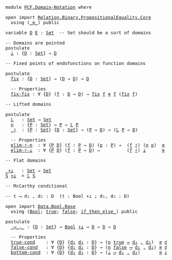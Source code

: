 <pre class="Agda">
<a id="14" class="Keyword">module</a> <a id="21" href="PCF.Domain-Notation.html" class="Module">PCF.Domain-Notation</a> <a id="41" class="Keyword">where</a>

<a id="48" class="Keyword">open</a> <a id="53" class="Keyword">import</a> <a id="60" href="Relation.Binary.PropositionalEquality.Core.html" class="Module">Relation.Binary.PropositionalEquality.Core</a>
  <a id="105" class="Keyword">using</a> <a id="111" class="Symbol">(</a><a id="112" href="Agda.Builtin.Equality.html#150" class="Datatype Operator">_≡_</a><a id="115" class="Symbol">)</a> <a id="117" class="Keyword">public</a>

<a id="125" class="Keyword">variable</a> <a id="134" href="PCF.Domain-Notation.html#134" class="Generalizable">D</a> <a id="136" href="PCF.Domain-Notation.html#136" class="Generalizable">E</a> <a id="138" class="Symbol">:</a> <a id="140" href="Agda.Primitive.html#388" class="Primitive">Set</a>  <a id="145" class="Comment">-- Set should be a sort of domains</a>

<a id="181" class="Comment">-- Domains are pointed</a>
<a id="204" class="Keyword">postulate</a>
  <a id="⊥"></a><a id="216" href="PCF.Domain-Notation.html#216" class="Postulate">⊥</a> <a id="218" class="Symbol">:</a> <a id="220" class="Symbol">{</a><a id="221" href="PCF.Domain-Notation.html#221" class="Bound">D</a> <a id="223" class="Symbol">:</a> <a id="225" href="Agda.Primitive.html#388" class="Primitive">Set</a><a id="228" class="Symbol">}</a> <a id="230" class="Symbol">→</a> <a id="232" href="PCF.Domain-Notation.html#221" class="Bound">D</a>

<a id="235" class="Comment">-- Fixed points of endofunctions on function domains</a>

<a id="289" class="Keyword">postulate</a>
  <a id="fix"></a><a id="301" href="PCF.Domain-Notation.html#301" class="Postulate">fix</a> <a id="305" class="Symbol">:</a> <a id="307" class="Symbol">{</a><a id="308" href="PCF.Domain-Notation.html#308" class="Bound">D</a> <a id="310" class="Symbol">:</a> <a id="312" href="Agda.Primitive.html#388" class="Primitive">Set</a><a id="315" class="Symbol">}</a> <a id="317" class="Symbol">→</a> <a id="319" class="Symbol">(</a><a id="320" href="PCF.Domain-Notation.html#308" class="Bound">D</a> <a id="322" class="Symbol">→</a> <a id="324" href="PCF.Domain-Notation.html#308" class="Bound">D</a><a id="325" class="Symbol">)</a> <a id="327" class="Symbol">→</a> <a id="329" href="PCF.Domain-Notation.html#308" class="Bound">D</a>

  <a id="334" class="Comment">-- Properties</a>
  <a id="fix-fix"></a><a id="350" href="PCF.Domain-Notation.html#350" class="Postulate">fix-fix</a> <a id="358" class="Symbol">:</a> <a id="360" class="Symbol">∀</a> <a id="362" class="Symbol">{</a><a id="363" href="PCF.Domain-Notation.html#363" class="Bound">D</a><a id="364" class="Symbol">}</a> <a id="366" class="Symbol">(</a><a id="367" href="PCF.Domain-Notation.html#367" class="Bound">f</a> <a id="369" class="Symbol">:</a> <a id="371" href="PCF.Domain-Notation.html#363" class="Bound">D</a> <a id="373" class="Symbol">→</a> <a id="375" href="PCF.Domain-Notation.html#363" class="Bound">D</a><a id="376" class="Symbol">)</a> <a id="378" class="Symbol">→</a> <a id="380" href="PCF.Domain-Notation.html#301" class="Postulate">fix</a> <a id="384" href="PCF.Domain-Notation.html#367" class="Bound">f</a> <a id="386" href="Agda.Builtin.Equality.html#150" class="Datatype Operator">≡</a> <a id="388" href="PCF.Domain-Notation.html#367" class="Bound">f</a> <a id="390" class="Symbol">(</a><a id="391" href="PCF.Domain-Notation.html#301" class="Postulate">fix</a> <a id="395" href="PCF.Domain-Notation.html#367" class="Bound">f</a><a id="396" class="Symbol">)</a>

<a id="399" class="Comment">-- Lifted domains</a>

<a id="418" class="Keyword">postulate</a>
  <a id="𝕃"></a><a id="430" href="PCF.Domain-Notation.html#430" class="Postulate">𝕃</a>   <a id="434" class="Symbol">:</a> <a id="436" href="Agda.Primitive.html#388" class="Primitive">Set</a> <a id="440" class="Symbol">→</a> <a id="442" href="Agda.Primitive.html#388" class="Primitive">Set</a>
  <a id="η"></a><a id="448" href="PCF.Domain-Notation.html#448" class="Postulate">η</a>   <a id="452" class="Symbol">:</a> <a id="454" class="Symbol">{</a><a id="455" href="PCF.Domain-Notation.html#455" class="Bound">P</a> <a id="457" class="Symbol">:</a> <a id="459" href="Agda.Primitive.html#388" class="Primitive">Set</a><a id="462" class="Symbol">}</a> <a id="464" class="Symbol">→</a> <a id="466" href="PCF.Domain-Notation.html#455" class="Bound">P</a> <a id="468" class="Symbol">→</a> <a id="470" href="PCF.Domain-Notation.html#430" class="Postulate">𝕃</a> <a id="472" href="PCF.Domain-Notation.html#455" class="Bound">P</a>
  <a id="_♯"></a><a id="476" href="PCF.Domain-Notation.html#476" class="Postulate Operator">_♯</a>  <a id="480" class="Symbol">:</a> <a id="482" class="Symbol">{</a><a id="483" href="PCF.Domain-Notation.html#483" class="Bound">P</a> <a id="485" class="Symbol">:</a> <a id="487" href="Agda.Primitive.html#388" class="Primitive">Set</a><a id="490" class="Symbol">}</a> <a id="492" class="Symbol">{</a><a id="493" href="PCF.Domain-Notation.html#493" class="Bound">D</a> <a id="495" class="Symbol">:</a> <a id="497" href="Agda.Primitive.html#388" class="Primitive">Set</a><a id="500" class="Symbol">}</a> <a id="502" class="Symbol">→</a> <a id="504" class="Symbol">(</a><a id="505" href="PCF.Domain-Notation.html#483" class="Bound">P</a> <a id="507" class="Symbol">→</a> <a id="509" href="PCF.Domain-Notation.html#493" class="Bound">D</a><a id="510" class="Symbol">)</a> <a id="512" class="Symbol">→</a> <a id="514" class="Symbol">(</a><a id="515" href="PCF.Domain-Notation.html#430" class="Postulate">𝕃</a> <a id="517" href="PCF.Domain-Notation.html#483" class="Bound">P</a> <a id="519" class="Symbol">→</a> <a id="521" href="PCF.Domain-Notation.html#493" class="Bound">D</a><a id="522" class="Symbol">)</a>

  <a id="527" class="Comment">-- Properties</a>
  <a id="elim-♯-η"></a><a id="543" href="PCF.Domain-Notation.html#543" class="Postulate">elim-♯-η</a>  <a id="553" class="Symbol">:</a> <a id="555" class="Symbol">∀</a> <a id="557" class="Symbol">{</a><a id="558" href="PCF.Domain-Notation.html#558" class="Bound">P</a> <a id="560" href="PCF.Domain-Notation.html#560" class="Bound">D</a><a id="561" class="Symbol">}</a> <a id="563" class="Symbol">(</a><a id="564" href="PCF.Domain-Notation.html#564" class="Bound">f</a> <a id="566" class="Symbol">:</a> <a id="568" href="PCF.Domain-Notation.html#558" class="Bound">P</a> <a id="570" class="Symbol">→</a> <a id="572" href="PCF.Domain-Notation.html#560" class="Bound">D</a><a id="573" class="Symbol">)</a> <a id="575" class="Symbol">(</a><a id="576" href="PCF.Domain-Notation.html#576" class="Bound">p</a> <a id="578" class="Symbol">:</a> <a id="580" href="PCF.Domain-Notation.html#558" class="Bound">P</a><a id="581" class="Symbol">)</a> <a id="583" class="Symbol">→</a>  <a id="586" class="Symbol">(</a><a id="587" href="PCF.Domain-Notation.html#564" class="Bound">f</a> <a id="589" href="PCF.Domain-Notation.html#476" class="Postulate Operator">♯</a><a id="590" class="Symbol">)</a> <a id="592" class="Symbol">(</a><a id="593" href="PCF.Domain-Notation.html#448" class="Postulate">η</a> <a id="595" href="PCF.Domain-Notation.html#576" class="Bound">p</a><a id="596" class="Symbol">)</a>  <a id="599" href="Agda.Builtin.Equality.html#150" class="Datatype Operator">≡</a> <a id="601" href="PCF.Domain-Notation.html#564" class="Bound">f</a> <a id="603" href="PCF.Domain-Notation.html#576" class="Bound">p</a>
  <a id="elim-♯-⊥"></a><a id="607" href="PCF.Domain-Notation.html#607" class="Postulate">elim-♯-⊥</a>  <a id="617" class="Symbol">:</a> <a id="619" class="Symbol">∀</a> <a id="621" class="Symbol">{</a><a id="622" href="PCF.Domain-Notation.html#622" class="Bound">P</a> <a id="624" href="PCF.Domain-Notation.html#624" class="Bound">D</a><a id="625" class="Symbol">}</a> <a id="627" class="Symbol">(</a><a id="628" href="PCF.Domain-Notation.html#628" class="Bound">f</a> <a id="630" class="Symbol">:</a> <a id="632" href="PCF.Domain-Notation.html#622" class="Bound">P</a> <a id="634" class="Symbol">→</a> <a id="636" href="PCF.Domain-Notation.html#624" class="Bound">D</a><a id="637" class="Symbol">)</a> <a id="639" class="Symbol">→</a>          <a id="650" class="Symbol">(</a><a id="651" href="PCF.Domain-Notation.html#628" class="Bound">f</a> <a id="653" href="PCF.Domain-Notation.html#476" class="Postulate Operator">♯</a><a id="654" class="Symbol">)</a> <a id="656" href="PCF.Domain-Notation.html#216" class="Postulate">⊥</a>      <a id="663" href="Agda.Builtin.Equality.html#150" class="Datatype Operator">≡</a> <a id="665" href="PCF.Domain-Notation.html#216" class="Postulate">⊥</a>

<a id="668" class="Comment">-- Flat domains</a>

<a id="_+⊥"></a><a id="685" href="PCF.Domain-Notation.html#685" class="Function Operator">_+⊥</a>   <a id="691" class="Symbol">:</a> <a id="693" href="Agda.Primitive.html#388" class="Primitive">Set</a> <a id="697" class="Symbol">→</a> <a id="699" href="Agda.Primitive.html#388" class="Primitive">Set</a>
<a id="703" href="PCF.Domain-Notation.html#703" class="Bound">S</a> <a id="705" href="PCF.Domain-Notation.html#685" class="Function Operator">+⊥</a>  <a id="709" class="Symbol">=</a> <a id="711" href="PCF.Domain-Notation.html#430" class="Postulate">𝕃</a> <a id="713" href="PCF.Domain-Notation.html#703" class="Bound">S</a>

<a id="716" class="Comment">-- McCarthy conditional</a>

<a id="741" class="Comment">-- t ⟶ d₁ , d₂ : D  (t : Bool +⊥ ; d₁, d₂ : D)</a>

<a id="789" class="Keyword">open</a> <a id="794" class="Keyword">import</a> <a id="801" href="Data.Bool.Base.html" class="Module">Data.Bool.Base</a>
  <a id="818" class="Keyword">using</a> <a id="824" class="Symbol">(</a><a id="825" href="Agda.Builtin.Bool.html#173" class="Datatype">Bool</a><a id="829" class="Symbol">;</a> <a id="831" href="Agda.Builtin.Bool.html#198" class="InductiveConstructor">true</a><a id="835" class="Symbol">;</a> <a id="837" href="Agda.Builtin.Bool.html#192" class="InductiveConstructor">false</a><a id="842" class="Symbol">;</a> <a id="844" href="Data.Bool.Base.html#1505" class="Function Operator">if_then_else_</a><a id="857" class="Symbol">)</a> <a id="859" class="Keyword">public</a>

<a id="867" class="Keyword">postulate</a>
  <a id="_⟶_,_"></a><a id="879" href="PCF.Domain-Notation.html#879" class="Postulate Operator">_⟶_,_</a> <a id="885" class="Symbol">:</a> <a id="887" class="Symbol">{</a><a id="888" href="PCF.Domain-Notation.html#888" class="Bound">D</a> <a id="890" class="Symbol">:</a> <a id="892" href="Agda.Primitive.html#388" class="Primitive">Set</a><a id="895" class="Symbol">}</a> <a id="897" class="Symbol">→</a> <a id="899" href="Agda.Builtin.Bool.html#173" class="Datatype">Bool</a> <a id="904" href="PCF.Domain-Notation.html#685" class="Function Operator">+⊥</a> <a id="907" class="Symbol">→</a> <a id="909" href="PCF.Domain-Notation.html#888" class="Bound">D</a> <a id="911" class="Symbol">→</a> <a id="913" href="PCF.Domain-Notation.html#888" class="Bound">D</a> <a id="915" class="Symbol">→</a> <a id="917" href="PCF.Domain-Notation.html#888" class="Bound">D</a>

  <a id="922" class="Comment">-- Properties</a>
  <a id="true-cond"></a><a id="938" href="PCF.Domain-Notation.html#938" class="Postulate">true-cond</a>    <a id="951" class="Symbol">:</a> <a id="953" class="Symbol">∀</a> <a id="955" class="Symbol">{</a><a id="956" href="PCF.Domain-Notation.html#956" class="Bound">D</a><a id="957" class="Symbol">}</a> <a id="959" class="Symbol">{</a><a id="960" href="PCF.Domain-Notation.html#960" class="Bound">d₁</a> <a id="963" href="PCF.Domain-Notation.html#963" class="Bound">d₂</a> <a id="966" class="Symbol">:</a> <a id="968" href="PCF.Domain-Notation.html#956" class="Bound">D</a><a id="969" class="Symbol">}</a> <a id="971" class="Symbol">→</a> <a id="973" class="Symbol">(</a><a id="974" href="PCF.Domain-Notation.html#448" class="Postulate">η</a> <a id="976" href="Agda.Builtin.Bool.html#198" class="InductiveConstructor">true</a> <a id="981" href="PCF.Domain-Notation.html#879" class="Postulate Operator">⟶</a> <a id="983" href="PCF.Domain-Notation.html#960" class="Bound">d₁</a> <a id="986" href="PCF.Domain-Notation.html#879" class="Postulate Operator">,</a> <a id="988" href="PCF.Domain-Notation.html#963" class="Bound">d₂</a><a id="990" class="Symbol">)</a>  <a id="993" href="Agda.Builtin.Equality.html#150" class="Datatype Operator">≡</a> <a id="995" href="PCF.Domain-Notation.html#960" class="Bound">d₁</a>
  <a id="false-cond"></a><a id="1000" href="PCF.Domain-Notation.html#1000" class="Postulate">false-cond</a>   <a id="1013" class="Symbol">:</a> <a id="1015" class="Symbol">∀</a> <a id="1017" class="Symbol">{</a><a id="1018" href="PCF.Domain-Notation.html#1018" class="Bound">D</a><a id="1019" class="Symbol">}</a> <a id="1021" class="Symbol">{</a><a id="1022" href="PCF.Domain-Notation.html#1022" class="Bound">d₁</a> <a id="1025" href="PCF.Domain-Notation.html#1025" class="Bound">d₂</a> <a id="1028" class="Symbol">:</a> <a id="1030" href="PCF.Domain-Notation.html#1018" class="Bound">D</a><a id="1031" class="Symbol">}</a> <a id="1033" class="Symbol">→</a> <a id="1035" class="Symbol">(</a><a id="1036" href="PCF.Domain-Notation.html#448" class="Postulate">η</a> <a id="1038" href="Agda.Builtin.Bool.html#192" class="InductiveConstructor">false</a> <a id="1044" href="PCF.Domain-Notation.html#879" class="Postulate Operator">⟶</a> <a id="1046" href="PCF.Domain-Notation.html#1022" class="Bound">d₁</a> <a id="1049" href="PCF.Domain-Notation.html#879" class="Postulate Operator">,</a> <a id="1051" href="PCF.Domain-Notation.html#1025" class="Bound">d₂</a><a id="1053" class="Symbol">)</a> <a id="1055" href="Agda.Builtin.Equality.html#150" class="Datatype Operator">≡</a> <a id="1057" href="PCF.Domain-Notation.html#1025" class="Bound">d₂</a>
  <a id="bottom-cond"></a><a id="1062" href="PCF.Domain-Notation.html#1062" class="Postulate">bottom-cond</a>  <a id="1075" class="Symbol">:</a> <a id="1077" class="Symbol">∀</a> <a id="1079" class="Symbol">{</a><a id="1080" href="PCF.Domain-Notation.html#1080" class="Bound">D</a><a id="1081" class="Symbol">}</a> <a id="1083" class="Symbol">{</a><a id="1084" href="PCF.Domain-Notation.html#1084" class="Bound">d₁</a> <a id="1087" href="PCF.Domain-Notation.html#1087" class="Bound">d₂</a> <a id="1090" class="Symbol">:</a> <a id="1092" href="PCF.Domain-Notation.html#1080" class="Bound">D</a><a id="1093" class="Symbol">}</a> <a id="1095" class="Symbol">→</a> <a id="1097" class="Symbol">(</a><a id="1098" href="PCF.Domain-Notation.html#216" class="Postulate">⊥</a> <a id="1100" href="PCF.Domain-Notation.html#879" class="Postulate Operator">⟶</a> <a id="1102" href="PCF.Domain-Notation.html#1084" class="Bound">d₁</a> <a id="1105" href="PCF.Domain-Notation.html#879" class="Postulate Operator">,</a> <a id="1107" href="PCF.Domain-Notation.html#1087" class="Bound">d₂</a><a id="1109" class="Symbol">)</a>       <a id="1117" href="Agda.Builtin.Equality.html#150" class="Datatype Operator">≡</a> <a id="1119" href="PCF.Domain-Notation.html#216" class="Postulate">⊥</a>
</pre>